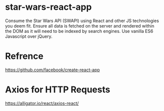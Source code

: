 # star-wars-react-app
Consume the Star Wars API (SWAPI) using React and other JS technologies you deem fit. Ensure all data is fetched on the server and rendered within the DOM as it will need to be indexed by search engines. Use vanilla ES6 Javascript over jQuery.


# Refrence
https://github.com/facebook/create-react-app

# Axios for HTTP Requests
https://alligator.io/react/axios-react/